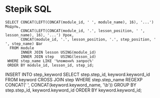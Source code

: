 # Stepik SQL

```
SELECT CONCAT(LEFT(CONCAT(module_id, ' ', module_name), 16), '...') Модуль,
       CONCAT(LEFT(CONCAT(module_id, '.', lesson_position, ' ', lesson_name), 16), '...') Урок,
       CONCAT(module_id, '.', lesson_position, '.', step_position, ' ', step_name) Шаг
  FROM module
       INNER JOIN lesson USING(module_id)
       INNER JOIN step   USING(lesson_id)
 WHERE step_name LIKE '%ложенн% запрос%'
 ORDER BY module_id, lesson_id, step_id;
```



INSERT INTO step_keyword
SELECT step.step_id, keyword.keyword_id 
FROM 
    keyword
    CROSS JOIN step
WHERE step.step_name REGEXP CONCAT(' ', CONCAT(keyword.keyword_name, '\\b'))
GROUP BY step.step_id, keyword.keyword_id
ORDER BY keyword.keyword_id;























